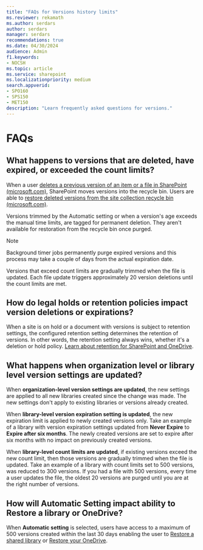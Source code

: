 ```yaml
---
title: "FAQs for Versions history limits"
ms.reviewer: rekamath
ms.author: serdars
author: serdars
manager: serdars
recommendations: true
ms.date: 04/30/2024
audience: Admin
f1.keywords:
- NOCSH
ms.topic: article
ms.service: sharepoint
ms.localizationpriority: medium
search.appverid:
- SPO160
- SPS150
- MET150
description: "Learn frequently asked questions for versions."
---
```


# FAQs 

## What happens to versions that are deleted, have expired, or exceeded the count limits?

When a user [deletes a previous version of an item or a file in SharePoint (microsoft.com)](https://support.microsoft.com/en-us/office/delete-a-previous-version-of-an-item-or-file-in-sharepoint-45edfb0d-8b43-4f07-ac6a-ab4ac169d5aa#__bkmkrecycle), SharePoint moves versions into the recycle bin. Users are able to [restore deleted versions from the site collection recycle bin (microsoft.com)](https://support.microsoft.com/en-us/office/restore-deleted-items-from-the-site-collection-recycle-bin-5fa924ee-16d7-487b-9a0a-021b9062d14b).

Versions trimmed by the Automatic setting or when a version's age exceeds the manual time limits, are tagged for permanent deletion. They aren't available for restoration from the recycle bin once purged.  

> [!NOTE]
> Background timer jobs permanently purge expired versions and this process may take a couple of days from the actual expiration date.  

Versions that exceed count limits are gradually trimmed when the file is updated. Each file update triggers approximately 20 version deletions until the count limits are met.  

## How do legal holds or retention policies impact version deletions or expirations?

When a site is on hold or a document with versions is subject to retention settings, the configured retention setting determines the retention of versions. In other words, the retention setting always wins, whether it's a deletion or hold policy. [Learn about retention for SharePoint and OneDrive](/microsoft-365/compliance/retention-policies-sharepoint?view=o365-worldwide#how-retention-works-with-document-versions&preserve-view=true).

## What happens when organization level or library level version settings are updated?

When **organization-level version settings are updated**, the new settings are applied to all new libraries created since the change was made. The new settings don't apply to existing libraries or versions already created.

When **library-level version expiration setting is updated**, the new expiration limit is applied to newly created versions only. Take an example of a library with version expiration settings updated from **Never Expire** to **Expire after six months**. The newly created versions are set to expire after six months with no impact on previously created versions.  

When **library-level count limits are updated**, if existing versions exceed the new count limit, then those versions are gradually trimmed when the file is updated. Take an example of a library with count limits set to 500 versions, was reduced to 300 versions. If you had a file with 500 versions, every time a user updates the file, the oldest 20 versions are purged until you are at the right number of versions.

## How will Automatic Setting impact ability to Restore a library or OneDrive?

When **Automatic setting** is selected, users have access to a maximum of 500 versions created within the last 30 days enabling the user to [Restore a shared library](https://support.microsoft.com/en-us/office/restore-a-shared-library-317791c3-8bd0-4dfd-8254-3ca90883d39a) or [Restore your OneDrive](https://support.microsoft.com/en-us/office/restore-your-onedrive-fa231298-759d-41cf-bcd0-25ac53eb8a15).
